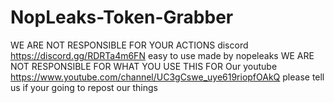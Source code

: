# NopLeaks-Token-Grabber
WE ARE NOT RESPONSIBLE FOR YOUR ACTIONS
discord https://discord.gg/RDRTa4m6FN easy to use made by nopeleaks 
WE ARE NOT RESPONSIBLE FOR WHAT YOU USE THIS FOR
Our youtube https://www.youtube.com/channel/UC3gCswe_uye619riopfOAkQ
please tell us if your going to repost our things
